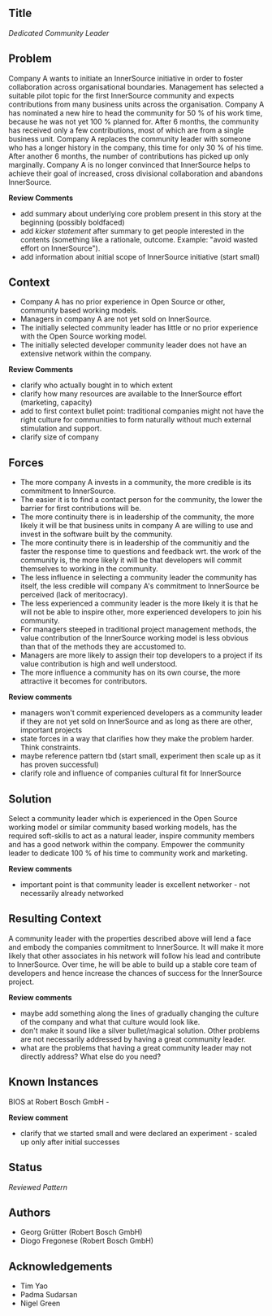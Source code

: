 ## Title

_Dedicated Community Leader_

## Problem

Company A wants to initiate an InnerSource initiative in order to foster collaboration across organisational boundaries. Management has selected a suitable pilot topic for the first InnerSource community and expects contributions from many business units across the organisation. Company A has nominated a new hire to head the community for 50 % of his work time, because he was not yet 100 % planned for. After 6 months, the community has received only a few contributions, most of which are from a single business unit. Company A replaces the community leader with someone who has a longer history in the company, this time for only 30 % of his time. After another 6 months, the number of contributions has picked up only  marginally. Company A is no longer convinced that InnerSource helps to achieve their goal of increased, cross divisional collaboration and abandons InnerSource. 

**Review Comments**
- add summary about underlying core problem present in this story at the beginning (possibly boldfaced)
- add _kicker statement_ after summary to get people interested in the contents (something like a rationale, outcome. Example: "avoid wasted effort on InnerSource"). 
- add information about initial scope of InnerSource initiative (start small)

## Context

- Company A has no prior experience in Open Source or other, community based working models. 
- Managers in company A are not yet sold on InnerSource.
- The initially selected community leader has little or no prior experience with the Open Source working model.
- The initially selected developer community leader does not have an extensive network within the company.

**Review Comments**
- clarify who actually bought in to which extent
- clarify how many resources are available to the InnerSource effort (marketing, capacity)
- add to first context bullet point: traditional companies might not have the right culture for communities to form naturally without much external stimulation and support.
- clarify size of company

## Forces

- The more company A invests in a community, the more credible is its commitment to InnerSource.
- The easier it is to find a contact person for the community, the lower the barrier for first contributions will be.
- The more continuity there is in leadership of the community, the more likely it will be that business units in company A are willing to use and invest in the software built by the community.
- The more continuity there is in leadership of the communitiy and the faster the response time to questions and feedback wrt. the work of the community is, the more likely it will be that developers will commit themselves to working in the community.
- The less influence in selecting a community leader the community has itself, the less credible will company A's commitment to InnerSource be perceived (lack of meritocracy). 
- The less experienced a community leader is the more likely it is that he will not be able to inspire other, more experienced developers to join his community.
- For managers steeped in traditional project management methods, the value contribution of the InnerSource working model is less obvious than that of the methods they are accustomed to. 
- Managers are more likely to assign their top developers to a project if its value contribution is high and well understood.
- The more influence a community has on its own course, the more attractive it becomes for contributors. 

**Review comments**
- managers won't commit experienced developers as a community leader if they are not yet sold on InnerSource and as long as there are other, important projects 
- state forces in a way that clarifies how they make the problem harder. Think constraints.
- maybe reference pattern tbd (start small, experiment then scale up as it has proven successful)
- clarify role and influence of companies cultural fit for InnerSource 

## Solution

Select a community leader which is experienced in the Open Source working model or similar community based working models, has the required soft-skills to act as a natural leader, inspire community members and has a good network within the company. Empower the community leader to dedicate 100 % of his time to community work and marketing. 

**Review comments**
- important point is that community leader is excellent networker - not necessarily already networked

## Resulting Context

A community leader with the properties described above will lend a face and embody the companies commitment to InnerSource. It will make it more likely that other associates in his network will follow his lead and contribute to InnerSource. Over time, he will be able to build up a stable core team of developers and hence increase the chances of success for the InnerSource project.

**Review comments**
- maybe add something along the lines of gradually changing the culture of the company and what that culture would look like. 
- don't make it sound like a silver bullet/magical solution. Other problems are not necessarily addressed by having a great community leader.
- what are the problems that having a great community leader may not directly address? What else do you need?

## Known Instances

BIOS at Robert Bosch GmbH - 

**Review comment**
- clarify that we started small and were declared an experiment - scaled up only after initial successes

## Status

_Reviewed Pattern_

## Authors

- Georg Grütter (Robert Bosch GmbH)
- Diogo Fregonese (Robert Bosch GmbH)

## Acknowledgements

- Tim Yao
- Padma Sudarsan
- Nigel Green